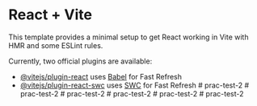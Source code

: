 # React + Vite

This template provides a minimal setup to get React working in Vite with HMR and some ESLint rules.

Currently, two official plugins are available:

- [@vitejs/plugin-react](https://github.com/vitejs/vite-plugin-react/blob/main/packages/plugin-react/README.md) uses [Babel](https://babeljs.io/) for Fast Refresh
- [@vitejs/plugin-react-swc](https://github.com/vitejs/vite-plugin-react-swc) uses [SWC](https://swc.rs/) for Fast Refresh
#   p r a c - t e s t - 2  
 #   p r a c - t e s t - 2  
 #   p r a c - t e s t - 2  
 #   p r a c - t e s t - 2  
 #   p r a c - t e s t - 2  
 #   p r a c - t e s t - 2  
 